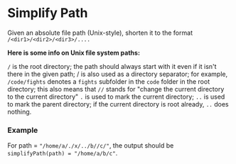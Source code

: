 # Simplify Path

Given an absolute file path (Unix-style), shorten it to the format `/<dir1>/<dir2>/<dir3>/....`

__Here is some info on Unix file system paths:__

`/` is the root directory; the path should always start with it even if it isn't there in the given path;
/ is also used as a directory separator; for example, `/code/fights` denotes a `fights` subfolder in the `code` folder in the root directory;
this also means that `//` stands for "change the current directory to the current directory"
`.` is used to mark the current directory;
`..` is used to mark the parent directory; if the current directory is root already, `..` does nothing.

### Example

For path = `"/home/a/./x/../b//c/"`, the output should be
`simplifyPath(path) = "/home/a/b/c"`.
